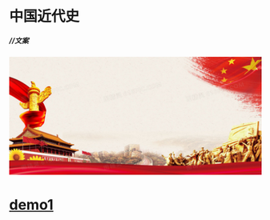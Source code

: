 # 中国近代史
##### //文案

![image-20211016011222107](images/image-R.png)

# [demo1](ProjectDocs/Docsify使用指南.md)

